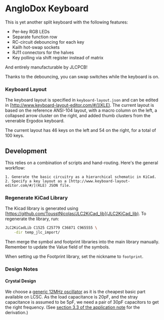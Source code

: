 # AngloDox Keyboard

This is yet another split keyboard with the following features:

- Per-key RGB LEDs
- Separate function row
- RC-circuit debouncing for each key
- Kailh hot-swap sockets
- RJ11 connectors for the halves
- Key polling via shift register instead of matrix

And entirely manufacturable by JLCPCB!

Thanks to the debouncing, you can swap switches while the keyboard is on.

### Keyboard Layout

The keyboard layout is specified in `keyboard-layout.json` and can be edited in [http://www.keyboard-layout-editor.com/#/](KLE). The current layout is based on the reference ANSI-104 layout, with a macro column on the left, a collapsed arrow cluster on the right, and added thumb clusters from the venerable Ergodox keyboard.

The current layout has 46 keys on the left and 54 on the right, for a total of 100 keys.

## Development

This relies on a combination of scripts and hand-routing. Here's the general workflow:

    1. Generate the basic circuitry as a hierarchical schematic in KiCad.
    2. Specify a key layout as a [http://www.keyboard-layout-editor.com/#/](KLE) JSON file.

### Regenerate KiCad Library

The Kicad library is generated using [https://github.com/TousstNicolas/JLC2KiCad_lib](JLC2KiCad_lib). To regenerate the library, run:

```bash
JLC2KiCadLib C1525 C25779 C36871 C965555 \
    -dir temp_jlc_import/
```

Then merge the symbol and footprint libraries into the main library manually. Remember to update the Value field of the symbols.

When setting up the Footprint library, set the nickname to `footprint`.

### Design Notes

#### Crystal Design

We choose a [generic 12MHz oscillator](https://jlcpcb.com/partdetail/YangxingTech-X322512MSB4SI/C9002) as it is the cheapest basic part available on LCSC. As the load capacitance is 20pF, and the stray capacitance is assumed to be 5pF, we need a pair of 30pF capacitors to get the right frequency. (See [section 3.3 of the application note](https://www.st.com/resource/en/application_note/cd00221665-oscillator-design-guide-for-stm8af-al-s-stm32-mcus-and-mpus-stmicroelectronics.pdf) for the derivation.)
